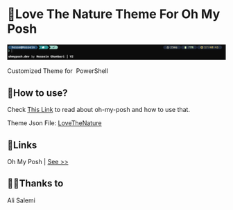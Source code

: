 # 🌿Love The Nature Theme For Oh My Posh

![lovethenaturethemescr](screenshot/lovethenature.png)

Customized Theme for <img alt="" src="https://gist.githubusercontent.com/Xainey/d5bde7d01dcbac51ac951810e94313aa/raw/6c858c46726541b48ddaaebab29c41c07a196394/PowerShell.svg" height="12"/> PowerShell

## 🤔How to use?

Check [This Link](https://ohmyposh.dev/docs/installation/windows) to read about oh-my-posh and how to use that.

Theme Json File: [LoveTheNature](Theme/lovethenature.omp.json)

## 🔗Links

Oh My Posh | [See >>](https://ohmyposh.dev/)

##  🫰🏻Thanks to
Ali Salemi

